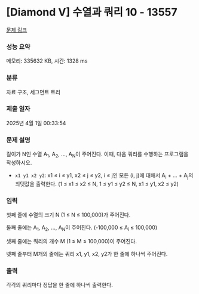 # [Diamond V] 수열과 쿼리 10 - 13557 

[문제 링크](https://www.acmicpc.net/problem/13557) 

### 성능 요약

메모리: 335632 KB, 시간: 1328 ms

### 분류

자료 구조, 세그먼트 트리

### 제출 일자

2025년 4월 1일 00:33:54

### 문제 설명

<p>길이가 N인 수열 A<sub>1</sub>, A<sub>2</sub>, ..., A<sub>N</sub>이 주어진다. 이때, 다음 쿼리를 수행하는 프로그램을 작성하시오.</p>

<ul>
	<li><code>x1 y1 x2 y2</code>: x1 ≤ i ≤ y1, x2 ≤ j ≤ y2, i ≤ j인 모든 (i, j)에 대해서 A<sub>i</sub> + ... + A<sub>j</sub>의 최댓값을 출력한다. (1 ≤ x1 ≤ x2 ≤ N, 1 ≤ y1 ≤ y2 ≤ N, x1 ≤ y1, x2 ≤ y2)</li>
</ul>

### 입력 

 <p>첫째 줄에 수열의 크기 N (1 ≤ N ≤ 100,000)가 주어진다.</p>

<p>둘째 줄에는 A<sub>1</sub>, A<sub>2</sub>, ..., A<sub>N</sub>이 주어진다. (-100,000 ≤ A<sub>i</sub> ≤ 100,000)</p>

<p>셋째 줄에는 쿼리의 개수 M (1 ≤ M ≤ 100,000)이 주어진다.</p>

<p>넷째 줄부터 M개의 줄에는 쿼리 x1, y1, x2, y2가 한 줄에 하나씩 주어진다.</p>

### 출력 

 <p>각각의 쿼리마다 정답을 한 줄에 하나씩 출력한다.</p>

